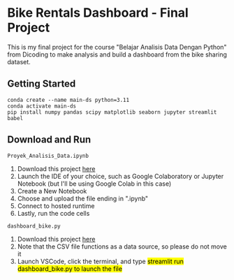 # Bike Rentals Dashboard - Final Project 
This is my final project for the course "Belajar Analisis Data Dengan Python" from Dicoding to make analysis and build a dashboard from the bike sharing dataset.

## Getting Started
```
conda create --name main-ds python=3.11
conda activate main-ds
pip install numpy pandas scipy matplotlib seaborn jupyter streamlit babel
```

## Download and Run
`Proyek_Analisis_Data.ipynb`
1. Download this project [here](https://www.)
2. Launch the IDE of your choice, such as Google Colaboratory or Jupyter Notebook (but I'll be using Google Colab in this case)
3. Create a New Notebook
4. Choose and upload the file ending in ".ipynb"
5. Connect to hosted runtime
6. Lastly, run the code cells
   
`dashboard_bike.py`
1. Download this project [here](https://www.)
2. Note that the CSV file functions as a data source, so please do not move it
3. Launch VSCode, click the terminal, and type <mark>streamlit run dashboard_bike.py<mark> to launch the file
